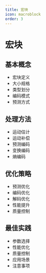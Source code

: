 ```yaml
---
title: 宏块
icon: macroblock
order: 3
---
```


# 宏块

## 基本概念
- 宏块定义
- 大小规格
- 类型划分
- 编码模式
- 预测方式

## 处理方法
- 运动估计
- 运动补偿
- 预测编码
- 变换编码
- 熵编码

## 优化策略
- 预测优化
- 编码优化
- 解码优化
- 性能提升
- 质量控制

## 最佳实践
- 参数选择
- 性能优化
- 质量控制
- 应用场景
- 注意事项
